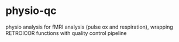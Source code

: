 # physio-qc
physio analysis for fMRI analysis (pulse ox and respiration), wrapping RETROICOR functions with quality control pipeline 
